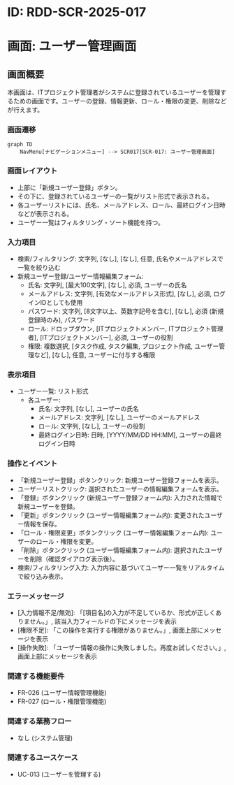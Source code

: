 # ID: RDD-SCR-2025-017

# 画面: ユーザー管理画面

## 画面概要

本画面は、ITプロジェクト管理者がシステムに登録されているユーザーを管理するための画面です。ユーザーの登録、情報更新、ロール・権限の変更、削除などが行えます。

### 画面遷移

```mermaid
graph TD
    NavMenu[ナビゲーションメニュー] --> SCR017[SCR-017: ユーザー管理画面]
```

### 画面レイアウト

- 上部に「新規ユーザー登録」ボタン。
- その下に、登録されているユーザーの一覧がリスト形式で表示される。
- 各ユーザーリストには、氏名、メールアドレス、ロール、最終ログイン日時などが表示される。
- ユーザー一覧はフィルタリング・ソート機能を持つ。

### 入力項目

- 検索/フィルタリング: 文字列, [なし],
  [なし], 任意, 氏名やメールアドレスで一覧を絞り込む
- 新規ユーザー登録/ユーザー情報編集フォーム:
  - 氏名: 文字列, [最大100文字], [なし], 必須, ユーザーの氏名
  - メールアドレス: 文字列, [有効なメールアドレス形式],
    [なし], 必須, ログインIDとしても使用
  - パスワード: 文字列, [8文字以上、英数字記号を含む],
    [なし], 必須 (新規登録時のみ), パスワード
  - ロール: ドロップダウン, [ITプロジェクトメンバー, ITプロジェクト管理者],
    [ITプロジェクトメンバー], 必須, ユーザーの役割
  - 権限: 複数選択, [タスク作成, タスク編集, プロジェクト作成,
    ユーザー管理など], [なし], 任意, ユーザーに付与する権限

### 表示項目

- ユーザー一覧: リスト形式
  - 各ユーザー:
    - 氏名: 文字列, [なし], ユーザーの氏名
    - メールアドレス: 文字列, [なし], ユーザーのメールアドレス
    - ロール: 文字列, [なし], ユーザーの役割
    - 最終ログイン日時: 日時, [YYYY/MM/DD HH:MM], ユーザーの最終ログイン日時

### 操作とイベント

- 「新規ユーザー登録」ボタンクリック: 新規ユーザー登録フォームを表示。
- ユーザーリストクリック: 選択されたユーザーの情報編集フォームを表示。
- 「登録」ボタンクリック (新規ユーザー登録フォーム内): 入力された情報で新規ユーザーを登録。
- 「更新」ボタンクリック (ユーザー情報編集フォーム内): 変更されたユーザー情報を保存。
- 「ロール・権限変更」ボタンクリック (ユーザー情報編集フォーム内): ユーザーのロール・権限を変更。
- 「削除」ボタンクリック (ユーザー情報編集フォーム内): 選択されたユーザーを削除（確認ダイアログ表示後）。
- 検索/フィルタリング入力: 入力内容に基づいてユーザー一覧をリアルタイムで絞り込み表示。

### エラーメッセージ

- [入力情報不足/無効]: 「[項目名]の入力が不足しているか、形式が正しくありません。」, 該当入力フィールドの下にメッセージを表示
- [権限不足]: 「この操作を実行する権限がありません。」, 画面上部にメッセージを表示
- [操作失敗]: 「ユーザー情報の操作に失敗しました。再度お試しください。」, 画面上部にメッセージを表示

### 関連する機能要件

- FR-026 (ユーザー情報管理機能)
- FR-027 (ロール・権限管理機能)

### 関連する業務フロー

- なし (システム管理)

### 関連するユースケース

- UC-013 (ユーザーを管理する)
